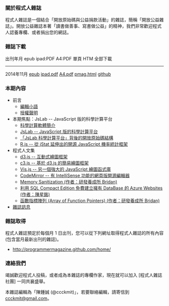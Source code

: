 ### 關於程式人雜誌

程式人雜誌是一個結合「開放原始碼與公益捐款活動」的雜誌，簡稱「開放公益雜誌」。開放公益雜誌本著「讀書做善事、寫書做公益」的精神，我們非常歡迎程式人認養專欄、或者捐出您的網誌。

### 雜誌下載

出刊年月       epub           ipad:PDF      A4:PDF     單頁 HTM     全部下載
------------   ----------     -----------   --------   -----------  -------------
2014年11月     [epub]         [ipad.pdf]    [A4.pdf]   [pmag.html]  [github]

### 本期內容
* 前言
    * [編輯小語](editor.html)
    * [授權聲明](license.html)
* 本期焦點：JsLab -- JavaScript 版的科學計算平台
    * [科學計算軟體簡介](focus1.html)
    * [JsLab -- JavaScript 版的科學計算平台](focus2.html)
    * [「JsLab 科學計算平台」背後的開放原始碼結構](focus3.html)
    * [R.js -- 從 jStat 延伸出的開源 JavaScript 機率統計框架](focus4.html)
* 程式人文集
    * [d3.js -- 互動式繪圖框架](article1.html)
    * [c3.js -- 基於 d3.js 的簡易繪圖框架](article2.html)
    * [Vis.js -- 另一個強大的 JavaScript 繪圖函式庫](article3.html)
    * [CodeMirror -- 有 IntelliSense 功能的網頁版開源編輯器](article4.html)
    * [Memory Sanitization (作者：研發養成所 Bridan)](article5.html)
    * [利用 SQL Compact Edition 免費建立擁有 DataBase 的 Azure Websites (作者：陳星銘)](article6.html)
    * [函數指標陣列 (Array of Function Pointers) (作者：研發養成所 Bridan)](article7.html)
* [雜誌訊息](info.html)

### 雜誌取得

程式人雜誌預定於每個月 1 日出刊，您可以從下列網址取得程式人雜誌的所有內容 (包含當月最新出刊的雜誌)。

* <http://programmermagazine.github.com/home/>

### 連絡我們

竭誠歡迎程式人投稿，或者成為本雜誌的專欄作家，現在就可以加入 [程式人雜誌社團] 一同共襄盛舉。

本雜誌編輯為「陳鍾誠 (@ccckmit)」，若要聯絡編輯，請寄信到 <ccckmit@gmail.com>。

[epub]: ../book/A4.epub
[ipad.pdf]: ../book/ipad.pdf
[A4.pdf]: ../book/A4.pdf
[code.zip]: ../code.zip
[pmag.html]: ../book/pmag.html
[github]: https://github.com/programmermagazine/201411

